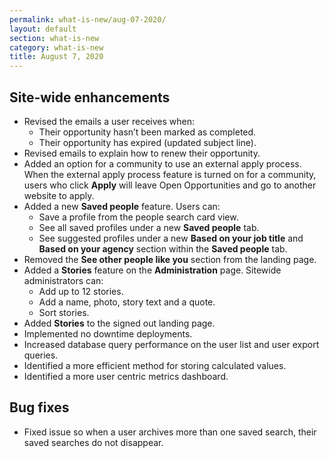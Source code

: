 ```yaml
---
permalink: what-is-new/aug-07-2020/
layout: default
section: what-is-new
category: what-is-new
title: August 7, 2020
---
```


## Site-wide enhancements

* Revised the emails a user receives when:
  * Their opportunity hasn’t been marked as completed. 
  * Their opportunity has expired (updated subject line).
* Revised emails to explain how to renew their opportunity.
* Added an option for a community to use an external apply process. When the external apply process feature is turned on for a community, users who click **Apply** will leave Open Opportunities and go to another website to apply.
* Added a new **Saved people** feature. Users can:
  * Save a profile from the people search card view.
  * See all saved profiles under a new **Saved people** tab.
  * See suggested profiles under a new **Based on your job title** and **Based on your agency** section within the **Saved people** tab.
* Removed the **See other people like you** section from the landing page.
* Added a **Stories** feature on the **Administration** page. Sitewide administrators can:
  * Add up to 12 stories.
  * Add a name, photo, story text and a quote.
  * Sort stories.
* Added **Stories** to the signed out landing page.
* Implemented no downtime deployments.
* Increased database query performance on the user list and user export queries.
* Identified a more efficient method for storing calculated values.
* Identified a more user centric metrics dashboard.

## Bug fixes

* Fixed issue so when a user archives more than one saved search, their saved searches do not disappear.

